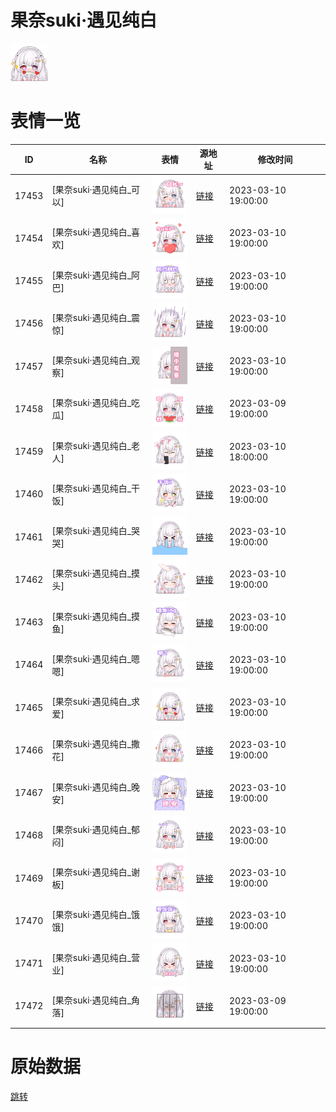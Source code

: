 # 果奈suki·遇见纯白

<img src="./cover.png" height="60" alt="cover" />

# 表情一览

|ID|名称|表情|源地址|修改时间|
|----|----|----|----|----|
|17453|[果奈suki·遇见纯白_可以]|<img src="./pic/017453_%5B果奈suki·遇见纯白_可以%5D.png" height="60" alt="可以"/>|[链接](https://i0.hdslb.com/bfs/garb/4d9c10982b562962e6149bddb265d6b9e5b2c133.png)|2023-03-10 19:00:00|
|17454|[果奈suki·遇见纯白_喜欢]|<img src="./pic/017454_%5B果奈suki·遇见纯白_喜欢%5D.png" height="60" alt="喜欢"/>|[链接](https://i0.hdslb.com/bfs/garb/113f44d8935b7ba3749dd3ced1bafd8679b902a7.png)|2023-03-10 19:00:00|
|17455|[果奈suki·遇见纯白_阿巴]|<img src="./pic/017455_%5B果奈suki·遇见纯白_阿巴%5D.png" height="60" alt="阿巴"/>|[链接](https://i0.hdslb.com/bfs/garb/4767fb49ab24bf5484e1e26d76f6fc53b840aaef.png)|2023-03-10 19:00:00|
|17456|[果奈suki·遇见纯白_震惊]|<img src="./pic/017456_%5B果奈suki·遇见纯白_震惊%5D.png" height="60" alt="震惊"/>|[链接](https://i0.hdslb.com/bfs/garb/0f7b0a7c6bc7669a190383cf6ba800734b9ac48c.png)|2023-03-10 19:00:00|
|17457|[果奈suki·遇见纯白_观察]|<img src="./pic/017457_%5B果奈suki·遇见纯白_观察%5D.png" height="60" alt="观察"/>|[链接](https://i0.hdslb.com/bfs/garb/e1bf2c742c8a470015ead2cdd0a1db110af40b7f.png)|2023-03-10 19:00:00|
|17458|[果奈suki·遇见纯白_吃瓜]|<img src="./pic/017458_%5B果奈suki·遇见纯白_吃瓜%5D.png" height="60" alt="吃瓜"/>|[链接](https://i0.hdslb.com/bfs/garb/d0cd17a29f3667203b245a42de2e7179a91a8ab1.png)|2023-03-09 19:00:00|
|17459|[果奈suki·遇见纯白_老人]|<img src="./pic/017459_%5B果奈suki·遇见纯白_老人%5D.png" height="60" alt="老人"/>|[链接](https://i0.hdslb.com/bfs/garb/e5eff2bc4fa0c87c94d10dbd8392aa44670a7800.png)|2023-03-10 18:00:00|
|17460|[果奈suki·遇见纯白_干饭]|<img src="./pic/017460_%5B果奈suki·遇见纯白_干饭%5D.png" height="60" alt="干饭"/>|[链接](https://i0.hdslb.com/bfs/garb/ebe0e314cd0f71a906ea537a96f3a4ae0568b726.png)|2023-03-10 19:00:00|
|17461|[果奈suki·遇见纯白_哭哭]|<img src="./pic/017461_%5B果奈suki·遇见纯白_哭哭%5D.png" height="60" alt="哭哭"/>|[链接](https://i0.hdslb.com/bfs/garb/ede42a920ed4c7571ca6f5e9993b8db82e774a74.png)|2023-03-10 19:00:00|
|17462|[果奈suki·遇见纯白_摸头]|<img src="./pic/017462_%5B果奈suki·遇见纯白_摸头%5D.png" height="60" alt="摸头"/>|[链接](https://i0.hdslb.com/bfs/garb/947bb1a1f93583d32a78d37fd2dfd48f6d6c1322.png)|2023-03-10 19:00:00|
|17463|[果奈suki·遇见纯白_摸鱼]|<img src="./pic/017463_%5B果奈suki·遇见纯白_摸鱼%5D.png" height="60" alt="摸鱼"/>|[链接](https://i0.hdslb.com/bfs/garb/ac9a4685bd09bbeccc373904b9c3f28c1ce9c5a1.png)|2023-03-10 19:00:00|
|17464|[果奈suki·遇见纯白_嗯嗯]|<img src="./pic/017464_%5B果奈suki·遇见纯白_嗯嗯%5D.png" height="60" alt="嗯嗯"/>|[链接](https://i0.hdslb.com/bfs/garb/62ff80d014c460ff8acd3e45d91c98f8f767f87b.png)|2023-03-10 19:00:00|
|17465|[果奈suki·遇见纯白_求爱]|<img src="./pic/017465_%5B果奈suki·遇见纯白_求爱%5D.png" height="60" alt="求爱"/>|[链接](https://i0.hdslb.com/bfs/garb/34ad397a706ac6b20323eb675330246a0bbad667.png)|2023-03-10 19:00:00|
|17466|[果奈suki·遇见纯白_撒花]|<img src="./pic/017466_%5B果奈suki·遇见纯白_撒花%5D.png" height="60" alt="撒花"/>|[链接](https://i0.hdslb.com/bfs/garb/9fbb5fc9ba2a6eacddf831396bd027c269628a8c.png)|2023-03-10 19:00:00|
|17467|[果奈suki·遇见纯白_晚安]|<img src="./pic/017467_%5B果奈suki·遇见纯白_晚安%5D.png" height="60" alt="晚安"/>|[链接](https://i0.hdslb.com/bfs/garb/c857b1096da82e84800fc3e180bf07102669eaf4.png)|2023-03-10 19:00:00|
|17468|[果奈suki·遇见纯白_郁闷]|<img src="./pic/017468_%5B果奈suki·遇见纯白_郁闷%5D.png" height="60" alt="郁闷"/>|[链接](https://i0.hdslb.com/bfs/garb/62308938008bfdce997f60e230572e61c6caa48e.png)|2023-03-10 19:00:00|
|17469|[果奈suki·遇见纯白_谢板]|<img src="./pic/017469_%5B果奈suki·遇见纯白_谢板%5D.png" height="60" alt="谢板"/>|[链接](https://i0.hdslb.com/bfs/garb/e388e9214733f797c83155ccb6d783300257d5f0.png)|2023-03-10 19:00:00|
|17470|[果奈suki·遇见纯白_饿饿]|<img src="./pic/017470_%5B果奈suki·遇见纯白_饿饿%5D.png" height="60" alt="饿饿"/>|[链接](https://i0.hdslb.com/bfs/garb/14c43bd5cad1ec4ec6d2d7dfa77e2064b2c3c1d3.png)|2023-03-10 19:00:00|
|17471|[果奈suki·遇见纯白_营业]|<img src="./pic/017471_%5B果奈suki·遇见纯白_营业%5D.png" height="60" alt="营业"/>|[链接](https://i0.hdslb.com/bfs/garb/8db51e2531319c913b1bdc3f3df3194f289bb698.png)|2023-03-10 19:00:00|
|17472|[果奈suki·遇见纯白_角落]|<img src="./pic/017472_%5B果奈suki·遇见纯白_角落%5D.png" height="60" alt="角落"/>|[链接](https://i0.hdslb.com/bfs/garb/2714c3ccf5bdadb7f6f742967a8bcd2619300669.png)|2023-03-09 19:00:00|

# 原始数据

[跳转](./raw.json)

